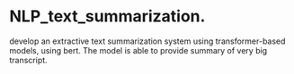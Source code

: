 # NLP_text_summarization.
develop an extractive text summarization system using transformer-based models, using bert. The model is able to provide summary of very big transcript.
